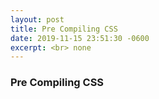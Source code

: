 ```yaml
---
layout: post
title: Pre Compiling CSS
date: 2019-11-15 23:51:30 -0600
excerpt: <br> none
---
```

<div class = "bloggposts">
<h3>Pre Compiling CSS</h3>
</div>